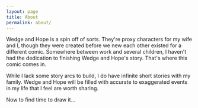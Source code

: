 ```yaml
---
layout: page
title: About
permalink: about/
---
```


Wedge and Hope is a spin off of sorts. They're proxy characters for my wife and I, though they were created before we new each other existed for a different comic. Somewhere between work and several children, I haven't had the dedication to finishing Wedge and Hope's story. That's where this comic comes in.

While I lack some story arcs to build, I do have infinite short stories with my family. Wedge and Hope will be filled with accurate to exaggerated events in my life that I feel are worth sharing.

Now to find time to draw it...
